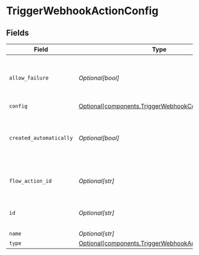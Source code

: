# TriggerWebhookActionConfig


## Fields

| Field                                                                                                        | Type                                                                                                         | Required                                                                                                     | Description                                                                                                  | Example                                                                                                      |
| ------------------------------------------------------------------------------------------------------------ | ------------------------------------------------------------------------------------------------------------ | ------------------------------------------------------------------------------------------------------------ | ------------------------------------------------------------------------------------------------------------ | ------------------------------------------------------------------------------------------------------------ |
| `allow_failure`                                                                                              | *Optional[bool]*                                                                                             | :heavy_minus_sign:                                                                                           | Whether to stop execution in a failed state if this action fails                                             |                                                                                                              |
| `config`                                                                                                     | [Optional[components.TriggerWebhookConfig]](../../models/shared/triggerwebhookconfig.md)                     | :heavy_minus_sign:                                                                                           | N/A                                                                                                          |                                                                                                              |
| `created_automatically`                                                                                      | *Optional[bool]*                                                                                             | :heavy_minus_sign:                                                                                           | Flag indicating whether the action was created automatically or manually                                     |                                                                                                              |
| `flow_action_id`                                                                                             | *Optional[str]*                                                                                              | :heavy_minus_sign:                                                                                           | N/A                                                                                                          | 9ec3711b-db63-449c-b894-54d5bb622a8f                                                                         |
| `id`                                                                                                         | *Optional[str]*                                                                                              | :heavy_minus_sign:                                                                                           | N/A                                                                                                          | 9ec3711b-db63-449c-b894-54d5bb622a8f                                                                         |
| `name`                                                                                                       | *Optional[str]*                                                                                              | :heavy_minus_sign:                                                                                           | N/A                                                                                                          |                                                                                                              |
| `type`                                                                                                       | [Optional[components.TriggerWebhookActionConfigType]](../../models/shared/triggerwebhookactionconfigtype.md) | :heavy_minus_sign:                                                                                           | N/A                                                                                                          |                                                                                                              |